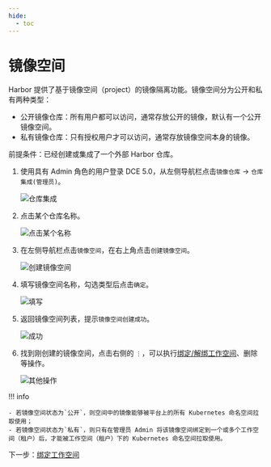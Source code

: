```yaml
---
hide:
  - toc
---
```


# 镜像空间

Harbor 提供了基于镜像空间（project）的镜像隔离功能。镜像空间分为公开和私有两种类型：

- 公开镜像仓库：所有用户都可以访问，通常存放公开的镜像，默认有一个公开镜像空间。
- 私有镜像仓库：只有授权用户才可以访问，通常存放镜像空间本身的镜像。

前提条件：已经创建或集成了一个外部 Harbor 仓库。

1. 使用具有 Admin 角色的用户登录 DCE 5.0，从左侧导航栏点击`镜像仓库` -> `仓库集成(管理员)`。

    ![仓库集成](https://docs.daocloud.io/daocloud-docs-images/docs/kangaroo/images/integrated01.png)

1. 点击某个仓库名称。

    ![点击某个名称](https://docs.daocloud.io/daocloud-docs-images/docs/kangaroo/images/managed01.png)

1. 在左侧导航栏点击`镜像空间`，在右上角点击`创建镜像空间`。

    ![创建镜像空间](https://docs.daocloud.io/daocloud-docs-images/docs/kangaroo/images/managed02.png)

1. 填写镜像空间名称，勾选类型后点击`确定`。

    ![填写](https://docs.daocloud.io/daocloud-docs-images/docs/kangaroo/images/managed03.png)

1. 返回镜像空间列表，提示`镜像空间创建成功`。

    ![成功](https://docs.daocloud.io/daocloud-docs-images/docs/kangaroo/images/managed04.png)

1. 找到刚创建的镜像空间，点击右侧的 `⋮`，可以执行[绑定/解绑工作空间](./bind-to-ws.md)、删除等操作。

    ![其他操作](https://docs.daocloud.io/daocloud-docs-images/docs/kangaroo/images/managed05.png)

!!! info

    - 若镜像空间状态为`公开`，则空间中的镜像能够被平台上的所有 Kubernetes 命名空间拉取使用；
    - 若镜像空间状态为`私有`，则只有在管理员 Admin 将该镜像空间绑定到一个或多个工作空间（租户）后，才能被工作空间（租户）下的 Kubernetes 命名空间拉取使用。

下一步：[绑定工作空间](./bind-to-ws.md)
